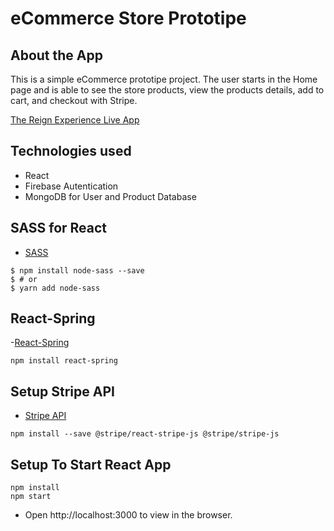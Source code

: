 # eCommerce Store Prototipe

## About the App
This is a simple eCommerce prototipe project. The user starts in the Home page and is able to see the store products, view the products details, add to cart, and checkout with Stripe. 

 [The Reign Experience Live App](https://thereignexperience.netlify.app/)
 

## Technologies used
- React
- Firebase Autentication
- MongoDB for User and Product Database

## SASS for React
- [SASS](https://create-react-app.dev/docs/adding-a-sass-stylesheet/)
```
$ npm install node-sass --save
$ # or
$ yarn add node-sass
```


## React-Spring
-[React-Spring](https://www.react-spring.io/)
```
npm install react-spring
```

## Setup Stripe API
- [Stripe API](https://stripe.com/docs/stripe-js/react)
```
npm install --save @stripe/react-stripe-js @stripe/stripe-js
```


## Setup To Start React App
```
npm install
npm start
```
- Open http://localhost:3000 to view in the browser.






